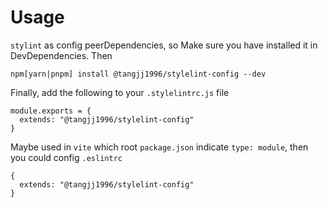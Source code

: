 # Usage

`stylint` as config peerDependencies, so Make sure you have installed it in DevDependencies. Then

```
npm[yarn|pnpm] install @tangjj1996/stylelint-config --dev
```

Finally, add the following to your `.stylelintrc.js` file

```
module.exports = {
  extends: "@tangjj1996/stylelint-config"
}
```

Maybe used in `vite` which root `package.json` indicate `type: module`, then you could config `.eslintrc`

```
{
  extends: "@tangjj1996/stylelint-config"
}
```
